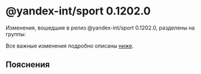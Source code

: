 # @yandex-int/sport 0.1202.0

<!-- ЧЕЛОВЕЧЕСКОЕ ВСТУПЛЕНИЕ -->

Изменения, вошедшие в релиз @yandex-int/sport 0.1202.0, разделены на группы:

Все важные изменения подробно описаны [ниже](#Пояснения).

## Пояснения

